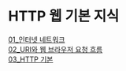 # HTTP 웹 기본 지식

[01_인터넷 네트워크](https://github.com/harna26/TIL/blob/main/HTTP/HTTP_web_basic/main/01_internet_network.md)      
[02_URI와 웹 브라우저 요청 흐름](https://github.com/harna26/TIL/blob/main/HTTP/HTTP_web_basic/main/02_URI_web_request.md)      
[03_HTTP 기본](https://github.com/harna26/TIL/blob/main/HTTP/HTTP_web_basic/main/03_HTTP_basic.md)    